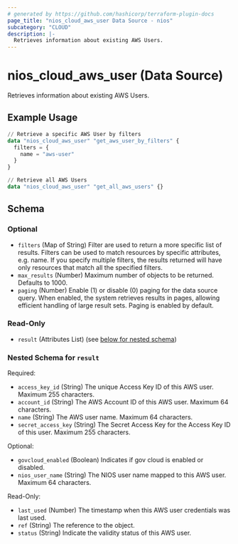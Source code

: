 ```yaml
---
# generated by https://github.com/hashicorp/terraform-plugin-docs
page_title: "nios_cloud_aws_user Data Source - nios"
subcategory: "CLOUD"
description: |-
  Retrieves information about existing AWS Users.
---
```


# nios_cloud_aws_user (Data Source)

Retrieves information about existing AWS Users.

## Example Usage

```terraform
// Retrieve a specific AWS User by filters
data "nios_cloud_aws_user" "get_aws_user_by_filters" {
  filters = {
    name = "aws-user"
  }
}

// Retrieve all AWS Users
data "nios_cloud_aws_user" "get_all_aws_users" {}
```

<!-- schema generated by tfplugindocs -->
## Schema

### Optional

- `filters` (Map of String) Filter are used to return a more specific list of results. Filters can be used to match resources by specific attributes, e.g. name. If you specify multiple filters, the results returned will have only resources that match all the specified filters.
- `max_results` (Number) Maximum number of objects to be returned. Defaults to 1000.
- `paging` (Number) Enable (1) or disable (0) paging for the data source query. When enabled, the system retrieves results in pages, allowing efficient handling of large result sets. Paging is enabled by default.

### Read-Only

- `result` (Attributes List) (see [below for nested schema](#nestedatt--result))

<a id="nestedatt--result"></a>
### Nested Schema for `result`

Required:

- `access_key_id` (String) The unique Access Key ID of this AWS user. Maximum 255 characters.
- `account_id` (String) The AWS Account ID of this AWS user. Maximum 64 characters.
- `name` (String) The AWS user name. Maximum 64 characters.
- `secret_access_key` (String) The Secret Access Key for the Access Key ID of this user. Maximum 255 characters.

Optional:

- `govcloud_enabled` (Boolean) Indicates if gov cloud is enabled or disabled.
- `nios_user_name` (String) The NIOS user name mapped to this AWS user. Maximum 64 characters.

Read-Only:

- `last_used` (Number) The timestamp when this AWS user credentials was last used.
- `ref` (String) The reference to the object.
- `status` (String) Indicate the validity status of this AWS user.
